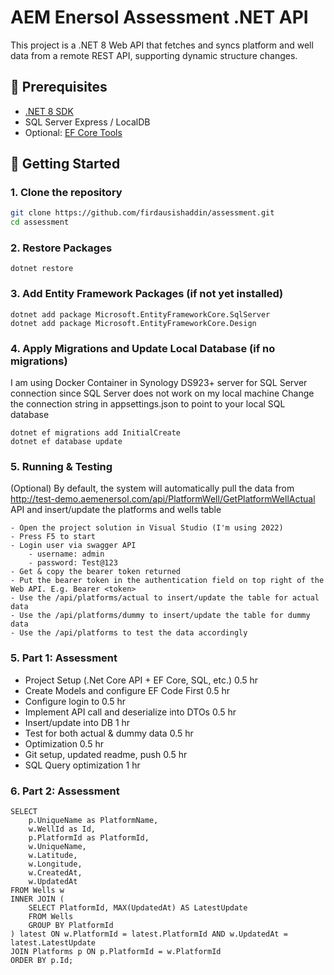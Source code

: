 ﻿# AEM Enersol Assessment .NET API

This project is a .NET 8 Web API that fetches and syncs platform and well data from a remote REST API, supporting dynamic structure changes.

## 🔧 Prerequisites

- [.NET 8 SDK](https://dotnet.microsoft.com/download)
- SQL Server Express / LocalDB
- Optional: [EF Core Tools](https://learn.microsoft.com/en-us/ef/core/cli/dotnet)

## 🚀 Getting Started

### 1. Clone the repository

```bash
git clone https://github.com/firdausishaddin/assessment.git
cd assessment
```

### 2. Restore Packages
```
dotnet restore
```

### 3. Add Entity Framework Packages (if not yet installed)
```
dotnet add package Microsoft.EntityFrameworkCore.SqlServer
dotnet add package Microsoft.EntityFrameworkCore.Design
```

### 4. Apply Migrations and Update Local Database (if no migrations)
I am using Docker Container in Synology DS923+ server for SQL Server connection since SQL Server does not work on my local machine
Change the connection string in appsettings.json to point to your local SQL database
```
dotnet ef migrations add InitialCreate
dotnet ef database update
```

### 5. Running & Testing
(Optional) By default, the system will automatically pull the data from http://test-demo.aemenersol.com/api/PlatformWell/GetPlatformWellActual API and insert/update the platforms and wells table
```
- Open the project solution in Visual Studio (I'm using 2022)
- Press F5 to start
- Login user via swagger API
	- username: admin
	- password: Test@123
- Get & copy the bearer token returned
- Put the bearer token in the authentication field on top right of the Web API. E.g. Bearer <token>
- Use the /api/platforms/actual to insert/update the table for actual data
- Use the /api/platforms/dummy to insert/update the table for dummy data
- Use the /api/platforms to test the data accordingly
```

### 5. Part 1: Assessment
- Project Setup (.Net Core API + EF Core, SQL, etc.) 0.5 hr
- Create Models and configure EF Code First 0.5 hr
- Configure login to  0.5 hr
- Implement API call and deserialize into DTOs 0.5 hr
- Insert/update into DB 1 hr
- Test for both actual & dummy data 0.5 hr
- Optimization 0.5 hr
- Git setup, updated readme, push 0.5 hr
- SQL Query optimization 1 hr

### 6. Part 2: Assessment
```
SELECT 
	p.UniqueName as PlatformName,
	w.WellId as Id,
	p.PlatformId as PlatformId,   
    w.UniqueName,
    w.Latitude,
    w.Longitude,
    w.CreatedAt,
    w.UpdatedAt
FROM Wells w
INNER JOIN (
    SELECT PlatformId, MAX(UpdatedAt) AS LatestUpdate
    FROM Wells
    GROUP BY PlatformId
) latest ON w.PlatformId = latest.PlatformId AND w.UpdatedAt = latest.LatestUpdate
JOIN Platforms p ON p.PlatformId = w.PlatformId
ORDER BY p.Id;
```
